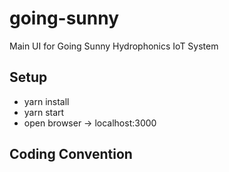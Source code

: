 # going-sunny

Main UI for Going Sunny Hydrophonics IoT System

## Setup
- yarn install
- yarn start
- open browser -> localhost:3000

## Coding Convention
